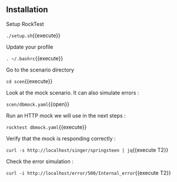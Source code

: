 ## Installation

Setup RockTest

`./setup.sh`{{execute}}

Update your profile

`. ~/.bashrc`{{execute}}

Go to the scenario directory

`cd scen`{{execute}}

Look at the mock scenario. It can also simulate errors :

`scen/dbmock.yaml`{{open}}

Run an HTTP mock we will use in the next steps :

`rocktest dbmock.yaml`{{execute}}

Verify that the mock is responding correctly :

`curl -s http://localhost/singer/springsteen | jq`{{execute T2}}

Check the error simulation :

`curl -i http://localhost/error/500/Internal_error`{{execute T2}}
